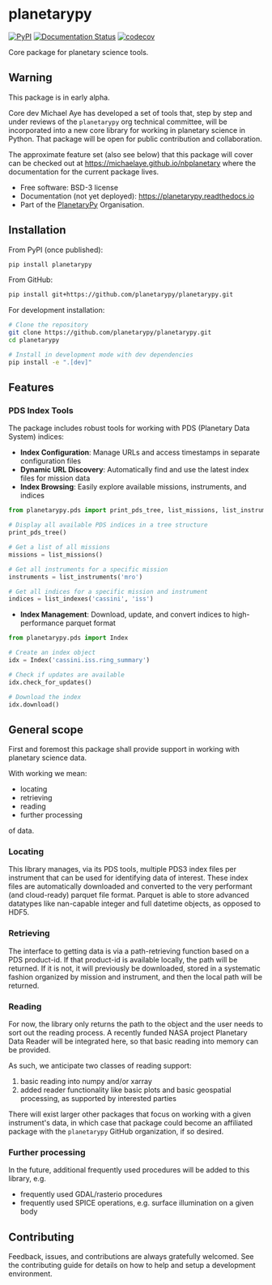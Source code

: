 # planetarypy

[![PyPI](https://img.shields.io/pypi/v/planetarypy.svg)](https://pypi.python.org/pypi/planetarypy)
[![Documentation Status](https://readthedocs.org/projects/planetarypy/badge/?version=latest)](https://planetarypy.readthedocs.io/en/latest/?badge=latest)
[![codecov](https://codecov.io/gh/planetarypy/planetarypy/branch/main/graph/badge.svg)](https://codecov.io/gh/planetarypy/planetarypy)

Core package for planetary science tools.

## Warning

This package is in early alpha.

Core dev Michael Aye has developed a set of tools that, step by step and under reviews
of the `planetarypy` org technical committee, will be incorporated into a new core library
for working in planetary science in Python.
That package will be open for public contribution and collaboration.

The approximate feature set (also see below) that this package will cover can be checked out at
https://michaelaye.github.io/nbplanetary where the documentation for the current package lives.

* Free software: BSD-3 license
* Documentation (not yet deployed): https://planetarypy.readthedocs.io
* Part of the [PlanetaryPy](https://planetarypy.org/) Organisation.

## Installation

From PyPI (once published):

```bash
pip install planetarypy
```

From GitHub:

```bash
pip install git+https://github.com/planetarypy/planetarypy.git
```

For development installation:

```bash
# Clone the repository
git clone https://github.com/planetarypy/planetarypy.git
cd planetarypy

# Install in development mode with dev dependencies
pip install -e ".[dev]"
```

## Features

### PDS Index Tools

The package includes robust tools for working with PDS (Planetary Data System) indices:

- **Index Configuration**: Manage URLs and access timestamps in separate configuration files
- **Dynamic URL Discovery**: Automatically find and use the latest index files for mission data
- **Index Browsing**: Easily explore available missions, instruments, and indices

```python
from planetarypy.pds import print_pds_tree, list_missions, list_instruments, list_indexes

# Display all available PDS indices in a tree structure
print_pds_tree()

# Get a list of all missions
missions = list_missions()

# Get all instruments for a specific mission
instruments = list_instruments('mro')

# Get all indices for a specific mission and instrument
indices = list_indexes('cassini', 'iss')
```

- **Index Management**: Download, update, and convert indices to high-performance parquet format

```python
from planetarypy.pds import Index

# Create an index object
idx = Index('cassini.iss.ring_summary')

# Check if updates are available
idx.check_for_updates()

# Download the index
idx.download()
```

## General scope

First and foremost this package shall provide support in working with planetary science data.

With working we mean:

- locating
- retrieving
- reading
- further processing

of data.

### Locating

This library manages, via its PDS tools, multiple PDS3 index files per instrument that can be
used for identifying data of interest.
These index files are automatically downloaded and converted to the very performant
(and cloud-ready) parquet file format.
Parquet is able to store advanced datatypes like nan-capable integer and full datetime objects,
as opposed to HDF5.

### Retrieving

The interface to getting data is via a path-retrieving function based on a PDS product-id.
If that product-id is available locally, the path will be returned.
If it is not, it will previously be downloaded, stored in a systematic fashion organized by
mission and instrument, and then the local path will be returned.

### Reading

For now, the library only returns the path to the object and the user needs to sort out the
reading process.
A recently funded NASA project Planetary Data Reader will be integrated here, so that basic
reading into memory can be provided.

As such, we anticipate two classes of reading support:

1. basic reading into numpy and/or xarray
2. added reader functionality like basic plots and basic geospatial processing, as supported by
   interested parties

There will exist larger other packages that focus on working with a given instrument's data,
in which case that package could become an affiliated package with the `planetarypy` GitHub
organization, if so desired.

### Further processing

In the future, additional frequently used procedures will be added to this library, e.g.

- frequently used GDAL/rasterio procedures
- frequently used SPICE operations, e.g. surface illumination on a given body

## Contributing

Feedback, issues, and contributions are always gratefully welcomed. See the
contributing guide for details on how to help and setup a development
environment. 